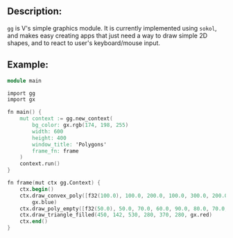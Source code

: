 ## Description:

`gg` is V's simple graphics module.
It is currently implemented using `sokol`, and makes easy creating
apps that just need a way to draw simple 2D shapes, and to react to
user's keyboard/mouse input.

## Example:

```v
module main

import gg
import gx

fn main() {
	mut context := gg.new_context(
		bg_color: gx.rgb(174, 198, 255)
		width: 600
		height: 400
		window_title: 'Polygons'
		frame_fn: frame
	)
	context.run()
}

fn frame(mut ctx gg.Context) {
	ctx.begin()
	ctx.draw_convex_poly([f32(100.0), 100.0, 200.0, 100.0, 300.0, 200.0, 200.0, 300.0, 100.0, 300.0],
		gx.blue)
	ctx.draw_poly_empty([f32(50.0), 50.0, 70.0, 60.0, 90.0, 80.0, 70.0, 110.0], gx.black)
	ctx.draw_triangle_filled(450, 142, 530, 280, 370, 280, gx.red)
	ctx.end()
}
```
